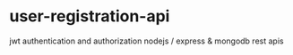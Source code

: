 # user-registration-api
jwt authentication and authorization nodejs / express &amp; mongodb rest apis
